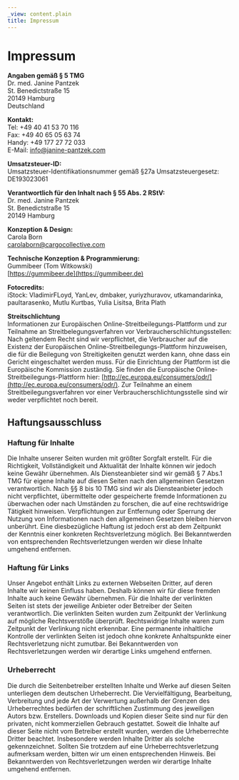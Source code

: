 ```yaml
---
_view: content.plain
title: Impressum
---
```


# Impressum

**Angaben gemäß § 5 TMG**  
Dr. med. Janine Pantzek  
St. Benedictstraße 15  
20149 Hamburg  
Deutschland

**Kontakt:**  
Tel: +49  40 41 53 70 116  
Fax: +49 40 65 05 63 74  
Handy: +49 177 27 72 033  
E-Mail: [info@janine-pantzek.com](mailto:info@janine-pantzek.com)

**Umsatzsteuer-ID:**   
Umsatzsteuer-Identifikationsnummer gemäß §27a Umsatzsteuergesetz: DE193023061

**Verantwortlich für den Inhalt nach § 55 Abs. 2 RStV:**  
Dr. med. Janine Pantzek  
St. Benedictstraße 15  
20149 Hamburg

**Konzeption & Design:**    
Carola Born  
[carolaborn@cargocollective.com](mailto:carolaborn@cargocollective.com)

**Technische Konzeption & Programmierung:**  
Gummibeer (Tom Witkowski)  
[https://gummibeer.de](https://gummibeer.de)

**Fotocredits:**  
iStock:
VladimirFLoyd,
YanLev,
dmbaker,
yuriyzhuravov,
utkamandarinka,
paultarasenko,
Mutlu Kurtbas,
Yulia Lisitsa,
Brita Plath

**Streitschlichtung**  
Informationen zur Europäischen Online-Streitbeilegungs-Plattform und zur Teilnahme an Streitbelegungsverfahren vor Verbraucherschlichtungsstellen: Nach geltendem Recht sind wir verpflichtet, die Verbraucher auf die Existenz der Europäischen Online-Streitbeilegungs-Plattform hinzuweisen, die für die Beilegung von Streitigkeiten genutzt werden kann, ohne dass ein Gericht eingeschaltet werden muss. Für die Einrichtung der Plattform ist die Europäische Kommission zuständig. Sie finden die Europäische Online-Streitbeilegungs-Plattform hier: [http://ec.europa.eu/consumers/odr/](http://ec.europa.eu/consumers/odr/). Zur Teilnahme an einem Streitbeilegungsverfahren vor einer Verbraucherschlichtungsstelle sind wir weder verpflichtet noch bereit.

## Haftungs&shy;ausschluss

### Haftung für Inhalte

Die Inhalte unserer Seiten wurden mit größter Sorgfalt erstellt. Für die Richtigkeit, Vollständigkeit und Aktualität der Inhalte können wir jedoch keine Gewähr übernehmen. Als Diensteanbieter sind wir gemäß § 7 Abs.1 TMG für eigene Inhalte auf diesen Seiten nach den allgemeinen Gesetzen verantwortlich. Nach §§ 8 bis 10 TMG sind wir als Diensteanbieter jedoch nicht verpflichtet, übermittelte oder gespeicherte fremde Informationen zu überwachen oder nach Umständen zu forschen, die auf eine rechtswidrige Tätigkeit hinweisen. Verpflichtungen zur Entfernung oder Sperrung der Nutzung von Informationen nach den allgemeinen Gesetzen bleiben hiervon unberührt. Eine diesbezügliche Haftung ist jedoch erst ab dem Zeitpunkt der Kenntnis einer konkreten Rechtsverletzung möglich. Bei Bekanntwerden von entsprechenden Rechtsverletzungen werden wir diese Inhalte umgehend entfernen.

### Haftung für Links

Unser Angebot enthält Links zu externen Webseiten Dritter, auf deren Inhalte wir keinen Einfluss haben. Deshalb können wir für diese fremden Inhalte auch keine Gewähr übernehmen. Für die Inhalte der verlinkten Seiten ist stets der jeweilige Anbieter oder Betreiber der Seiten verantwortlich. Die verlinkten Seiten wurden zum Zeitpunkt der Verlinkung auf mögliche Rechtsverstöße überprüft. Rechtswidrige Inhalte waren zum Zeitpunkt der Verlinkung nicht erkennbar. Eine permanente inhaltliche Kontrolle der verlinkten Seiten ist jedoch ohne konkrete Anhaltspunkte einer Rechtsverletzung nicht zumutbar. Bei Bekanntwerden von Rechtsverletzungen werden wir derartige Links umgehend entfernen.

### Urheberrecht

Die durch die Seitenbetreiber erstellten Inhalte und Werke auf diesen Seiten unterliegen dem deutschen Urheberrecht. Die Vervielfältigung, Bearbeitung, Verbreitung und jede Art der Verwertung außerhalb der Grenzen des Urheberrechtes bedürfen der schriftlichen Zustimmung des jeweiligen Autors bzw. Erstellers. Downloads und Kopien dieser Seite sind nur für den privaten, nicht kommerziellen Gebrauch gestattet. Soweit die Inhalte auf dieser Seite nicht vom Betreiber erstellt wurden, werden die Urheberrechte Dritter beachtet. Insbesondere werden Inhalte Dritter als solche gekennzeichnet. Sollten Sie trotzdem auf eine Urheberrechtsverletzung aufmerksam werden, bitten wir um einen entsprechenden Hinweis. Bei Bekanntwerden von Rechtsverletzungen werden wir derartige Inhalte umgehend entfernen.
